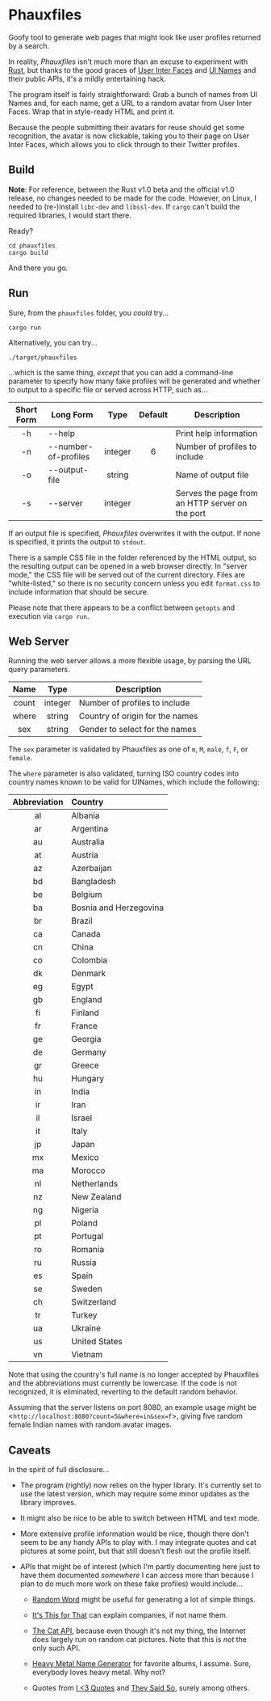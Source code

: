 Phauxfiles
==========

Goofy tool to generate web pages that might look like user profiles returned by a search.

In reality, _Phauxfiles_ isn't much more than an excuse to experiment with [Rust](http://rust-lang.org/), but thanks to the good graces of [User Inter Faces](http://uifaces.com/) and [UI Names](http://uinames.com/) and their public APIs, it's a mildly entertaining hack.

The program itself is fairly straightforward:  Grab a bunch of names from UI Names and, for each name, get a URL to a random avatar from User Inter Faces.  Wrap that in style-ready HTML and print it.

Because the people submitting their avatars for reuse should get some recognition, the avatar is now clickable, taking you to their page on User Inter Faces, which allows you to click through to their Twitter profiles.

Build
-----

__Note__:  For reference, between the Rust v1.0 beta and the official v1.0 release, no changes needed to be made for the code.  However, on Linux, I needed to (re-)install `libc-dev` and `libssl-dev`.  If `cargo` can't build the required libraries, I would start there.

Ready?

    cd phauxfiles
    cargo build

And there you go.

Run
---

Sure, from the `phauxfiles` folder, you _could_ try...

    cargo run

Alternatively, you can try...

    ./target/phauxfiles

...which is the same thing, _except_ that you can add a command-line parameter to specify how many fake profiles will be generated and whether to output to a specific file or served across HTTP, such as...

|**Short Form**|**Long Form**|**Type** |**Default**|**Description**|
|:------------:| ----------- |:-------:|:---------:| ------------- |
| -h | --help                |         |           | Print help information |
| -n | --number-of-profiles  | integer | 6         | Number of profiles to include |
| -o | --output-file         | string  |           | Name of output file |
| -s | --server              | integer |           | Serves the page from an HTTP server on the port |

If an output file is specified, _Phauxfiles_ overwrites it with the output.  If none is specified, it prints the output to `stdout`.

There is a sample CSS file in the folder referenced by the HTML output, so the resulting output can be opened in a web browser directly.  In "server mode," the CSS file will be served out of the current directory.  Files are "white-listed," so there is no security concern unless you edit `format.css` to include information that should be secure.

Please note that there appears to be a conflict between `getopts` and execution via `cargo run`.

Web Server
----------

Running the web server allows a more flexible usage, by parsing the URL query parameters.

|**Name**|**Type** |**Description**|
|:------:|:-------:| ------------- |
| count  | integer | Number of profiles to include   |
| where  | string  | Country of origin for the names |
| sex    | string  | Gender to select for the names  |

The `sex` parameter is validated by Phauxfiles as one of `m`, `M`, `male`, `f`, `F`, or `female`.

The `where` parameter is also validated, turning ISO country codes into country names known to be valid for UINames, which include the following:

|**Abbreviation**|**Country** |
|:--------------:|:---------  |
| al | Albania                |
| ar | Argentina              |
| au | Australia              |
| at | Austria                |
| az | Azerbaijan             |
| bd | Bangladesh             |
| be | Belgium                |
| ba | Bosnia and Herzegovina |
| br | Brazil                 |
| ca | Canada                 |
| cn | China                  |
| co | Colombia               |
| dk | Denmark                |
| eg | Egypt                  |
| gb | England                |
| fi | Finland                |
| fr | France                 |
| ge | Georgia                |
| de | Germany                |
| gr | Greece                 |
| hu | Hungary                |
| in | India                  |
| ir | Iran                   |
| il | Israel                 |
| it | Italy                  |
| jp | Japan                  |
| mx | Mexico                 |
| ma | Morocco                |
| nl | Netherlands            |
| nz | New Zealand            |
| ng | Nigeria                |
| pl | Poland                 |
| pt | Portugal               |
| ro | Romania                |
| ru | Russia                 |
| es | Spain                  |
| se | Sweden                 |
| ch | Switzerland            |
| tr | Turkey                 |
| ua | Ukraine                |
| us | United States          |
| vn | Vietnam                |

Note that using the country's full name is no longer accepted by Phauxfiles and the abbreviations must currently be lowercase.  If the code is not recognized, it is eliminated, reverting to the default random behavior.

Assuming that the server listens on port 8080, an example usage might be <`http://localhost:8080?count=5&where=in&sex=f`>, giving five random female Indian names with random avatar images.

Caveats
-------

In the spirit of full disclosure...

 - The program (rightly) now relies on the hyper library.  It's currently set to use the latest version, which may require some minor updates as the library improves.

 - It might also be nice to be able to switch between HTML and text mode.

 - More extensive profile information would be nice, though there don't seem to be any handy APIs to play with.  I may integrate quotes and cat pictures at some point, but that still doesn't flesh out the profile itself.

 - APIs that might be of interest (which I'm partly documenting here just to have them documented _somewhere_ I can access more than because I plan to do much more work on these fake profiles) would include...

   - [Random Word](http://randomword.setgetgo.com/) might be useful for generating a lot of simple things.

   - [It's This for That](http://itsthisforthat.com/api.php) can explain companies, if not name them.

   - [The Cat API](http://thecatapi.com/docs.html), because even though it's not my thing, the Internet does largely run on random cat pictures.  Note that this is _not_ the only such API.

   - [Heavy Metal Name Generator](http://metallizer.dk/content/xml-http-api) for favorite albums, I assume.  Sure, everybody loves heavy metal.  Why not?

   - Quotes from [I <3 Quotes](http://www.iheartquotes.com/api) and [They Said So](https://theysaidso.com/api), surely among others.

